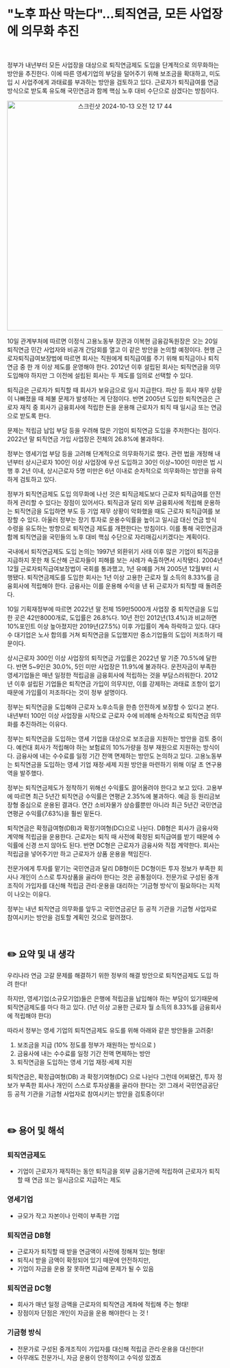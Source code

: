# "노후 파산 막는다"…퇴직연금, 모든 사업장에 의무화 추진

<br/>

정부가 내년부터 모든 사업장을 대상으로 퇴직연금제도 도입을 단계적으로 의무화하는 방안을 추진한다. 이에 따른 영세기업의 부담을 덜어주기 위해 보조금을 확대하고, 미도입 시 사업주에게 과태료를 부과하는 방안을 검토하고 있다. 근로자가 퇴직급여를 연금 방식으로 받도록 유도해 국민연금과 함께 핵심 노후 대비 수단으로 삼겠다는 방침이다.

<p align="center">
<img width="535" alt="스크린샷 2024-10-13 오전 12 17 44" src="https://github.com/user-attachments/assets/78ae36ff-de61-4a27-be75-e537a315f941">
</p>





10일 관계부처에 따르면 이정식 고용노동부 장관과 이복현 금융감독원장은 오는 20일 퇴직연금 민간 사업자와 비공개 간담회를 열고 이 같은 방안을 논의할 예정이다. 현행 근로자퇴직급여보장법에 따르면 회사는 직원에게 퇴직급여를 주기 위해 퇴직금이나 퇴직연금 중 한 개 이상 제도를 운영해야 한다. 2012년 이후 설립된 회사는 퇴직연금을 의무 도입해야 하지만 그 이전에 설립된 회사는 두 제도를 임의로 선택할 수 있다.

퇴직금은 근로자가 퇴직할 때 회사가 보유금으로 일시 지급한다. 파산 등 회사 재무 상황이 나빠졌을 때 체불 문제가 발생하는 게 단점이다. 반면 2005년 도입한 퇴직연금은 근로자 재직 중 회사가 금융회사에 적립한 돈을 운용해 근로자가 퇴직 때 일시금 또는 연금으로 받도록 한다.

문제는 적립금 납입 부담 등을 우려해 많은 기업이 퇴직연금 도입을 주저한다는 점이다. 2022년 말 퇴직연금 가입 사업장은 전체의 26.8%에 불과하다.

정부는 영세기업 부담 등을 고려해 단계적으로 의무화하기로 했다. 관련 법을 개정해 내년부터 상시근로자 100인 이상 사업장에 우선 도입하고 30인 이상~100인 미만은 법 시행 후 2년 이내, 상시근로자 5명 미만은 6년 이내로 순차적으로 의무화하는 방안을 유력하게 검토하고 있다.



정부가 퇴직연금제도 도입 의무화에 나선 것은 퇴직금제도보다 근로자 퇴직급여를 안전하게 관리할 수 있다는 장점이 있어서다. 퇴직금과 달리 외부 금융회사에 적립해 운용하는 퇴직연금을 도입하면 부도 등 기업 재무 상황이 악화했을 때도 근로자 퇴직급여를 보장할 수 있다. 아울러 정부는 장기 투자로 운용수익률을 높이고 일시금 대신 연금 방식 수령을 유도하는 방향으로 퇴직연금 제도를 개편한다는 방침이다. 이를 통해 국민연금과 함께 퇴직연금을 국민들의 노후 대비 핵심 수단으로 자리매김시키겠다는 계획이다.



국내에서 퇴직연금제도 도입 논의는 1997년 외환위기 사태 이후 많은 기업이 퇴직금을 지급하지 못한 채 도산해 근로자들이 피해를 보는 사례가 속출하면서 시작됐다. 2004년 12월 근로자퇴직급여보장법이 국회를 통과했고, 1년 유예를 거쳐 2005년 12월부터 시행됐다. 퇴직연금제도를 도입한 회사는 1년 이상 고용한 근로자 월 소득의 8.33%를 금융회사에 적립해야 한다. 금융사는 이를 운용해 수익을 낸 뒤 근로자가 퇴직할 때 돌려준다.

10일 기획재정부에 따르면 2022년 말 전체 159만5000개 사업장 중 퇴직연금을 도입한 곳은 42만8000개로, 도입률은 26.8%다. 10년 전인 2012년(13.4%)과 비교하면 10%포인트 이상 높아졌지만 2019년(27.5%) 이후 가입률이 계속 하락하고 있다. 대다수 대기업은 노사 합의를 거쳐 퇴직연금을 도입했지만 중소기업들의 도입이 저조하기 때문이다.

상시근로자 300인 이상 사업장의 퇴직연금 가입률은 2022년 말 기준 70.5%에 달한다. 반면 5~9인은 30.0%, 5인 미만 사업장은 11.9%에 불과하다. 운전자금이 부족한 영세기업들은 매년 일정한 적립금을 금융회사에 적립하는 것을 부담스러워한다. 2012년 이후 설립된 기업들은 퇴직연금 가입이 의무지만, 이를 강제하는 과태료 조항이 없기 때문에 가입률이 저조하다는 것이 정부 설명이다.

정부는 퇴직연금을 도입해야 근로자 노후소득을 한층 안전하게 보장할 수 있다고 본다. 내년부터 100인 이상 사업장을 시작으로 근로자 수에 비례해 순차적으로 퇴직연금 의무화를 추진하려는 이유다.

정부는 퇴직연금을 도입하는 영세 기업을 대상으로 보조금을 지원하는 방안을 검토 중이다. 예컨대 회사가 적립해야 하는 보험료의 10%가량을 정부 재원으로 지원하는 방식이다. 금융사에 내는 수수료를 일정 기간 전액 면제하는 방안도 논의하고 있다. 고용노동부는 퇴직연금을 도입하는 영세 기업 재정·세제 지원 방안을 마련하기 위해 이달 초 연구용역을 발주했다.



정부는 퇴직연금제도가 정착하기 위해선 수익률도 끌어올려야 한다고 보고 있다. 고용부에 따르면 최근 5년간 퇴직연금 수익률은 연평균 2.35%에 불과하다. 예금 등 원리금보장형 중심으로 운용된 결과다. 연간 소비자물가 상승률뿐만 아니라 최근 5년간 국민연금 연평균 수익률(7.63%)을 훨씬 밑돈다.

퇴직연금은 확정급여형(DB)과 확정기여형(DC)으로 나뉜다. DB형은 회사가 금융사와 계약해 적립금을 운용한다. 근로자는 퇴직 때 사전에 확정된 퇴직급여를 받기 때문에 수익률에 신경 쓰지 않아도 된다. 반면 DC형은 근로자가 금융사와 직접 계약한다. 회사는 적립금을 넣어주기만 하고 근로자가 상품 운용을 책임진다.

전문가에게 투자를 맡기는 국민연금과 달리 DB형이든 DC형이든 투자 정보가 부족한 회사나 개인이 스스로 투자상품을 골라야 한다는 것은 공통점이다. 전문가로 구성된 중개조직이 가입자를 대신해 적립금 관리·운용을 대리하는 ‘기금형 방식’이 필요하다는 지적이 나오는 이유다.

정부는 내년 퇴직연금 의무화를 앞두고 국민연금공단 등 공적 기관을 기금형 사업자로 참여시키는 방안을 검토할 계획인 것으로 알려졌다.

<br/>

## ✏️ 요약 및 내 생각


우리나라 연금 고갈 문제를 해결하기 위한 정부의 해결 방안으로 퇴직연금제도 도입 하려 한다!

하지만, 영세기업(소규모기업)들은 은행에 적립금을 납입해야 하는 부담이 있기때문에 퇴직연금제도를 마다 하고 있다.  (1년 이상 고용한 근로자 월 소득의 8.33%를 금융회사에 적립해야 한다)

따라서 정부는 영세 기업의 퇴직연금제도 유도를 위해 아래와 같은 방안들을 고려중!
1. 보조금을 지급 (10% 정도를 정부가 재원하는 방식으로 )
2. 금융사에 내는 수수료를 일정 기간 전액 면제하는 방안
3. 퇴직연금을 도입하는 영세 기업 재정·세제 지원



퇴직연금은, 확정급여형(DB) 과 확정기여형(DC) 으로 나뉜다 
그런데 어찌됐건, 
투자 정보가 부족한 회사나 개인이 스스로 투자상품을 골라야 한다는 것! 그래서 국민연금공단 등 공적 기관을 기금형 사업자로 참여시키는 방안을 검토중이다!

<br/>

## ✏️ 용어 및 해석

### 퇴직연금제도

* 기업이 근로자가 재직하는 동안 퇴직금을 외부 금융기관에 적립하여 근로자가 퇴직할 때 연금 또는 일시금으로 지급하는 제도

### 영세기업

* 규모가 작고 자본이나 인력이 부족한 기업

### 퇴직연금 DB형

* 근로자가 퇴직할 때 받을 연금액이 사전에 정해져 있는 형태!
* 퇴직시 받을 금액이 확정되어 있기 때문에 안전하지만, 
* 기업이 자금을 운용 잘 못하면 지급에 문제가 될 수 있음

### 퇴직연금 DC형

* 회사가 매년 일정 금액을 근로자의 퇴직연금 계좌에 적립해 주는 형태!
* 장점이자 단점은 개인이 자금을 운용 해야한다 는 것 !

### 기금형 방식

* 전문가로 구성된 중개조직이 가입자를 대신해 적립금 관리·운용을 대신한다!
* 아무래도 전문가니, 자금 운용이 안정적이고 수익성 있겠죠